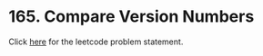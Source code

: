 # 165. Compare Version Numbers

Click [here](https://leetcode.com/problems/compare-version-numbers/) for the leetcode problem statement.
